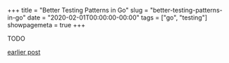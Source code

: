 +++
title = "Better Testing Patterns in Go"
slug = "better-testing-patterns-in-go"
date = "2020-02-01T00:00:00-00:00"
tags = ["go", "testing"]
showpagemeta = true
+++

TODO

[earlier post](https://eric-fritz.com/articles/testing-patterns-in-go/)
